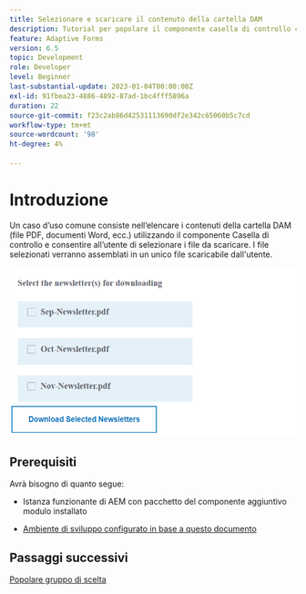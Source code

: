 ```yaml
---
title: Selezionare e scaricare il contenuto della cartella DAM
description: Tutorial per popolare il componente casella di controllo con il contenuto della cartella DAM e consentire all’utente di scaricare il contenuto selezionato.
feature: Adaptive Forms
version: 6.5
topic: Development
role: Developer
level: Beginner
last-substantial-update: 2023-01-04T00:00:00Z
exl-id: 91fbea23-4886-4892-87ad-1bc4fff5896a
duration: 22
source-git-commit: f23c2ab86d42531113690df2e342c65060b5c7cd
workflow-type: tm+mt
source-wordcount: '98'
ht-degree: 4%

---
```


# Introduzione

Un caso d’uso comune consiste nell’elencare i contenuti della cartella DAM (file PDF, documenti Word, ecc.) utilizzando il componente Casella di controllo e consentire all’utente di selezionare i file da scaricare. I file selezionati verranno assemblati in un unico file scaricabile dall&#39;utente.

![caso d’uso](assets/newsletters-download1.png)

## Prerequisiti

Avrà bisogno di quanto segue:

* Istanza funzionante di AEM con pacchetto del componente aggiuntivo modulo installato

* [Ambiente di sviluppo configurato in base a questo documento](https://experienceleague.adobe.com/docs/experience-manager-learn/forms/creating-your-first-osgi-bundle/create-your-first-osgi-bundle.html)

## Passaggi successivi

[Popolare gruppo di scelta](./populating-choice-group-with-dam-folder-content.md)
